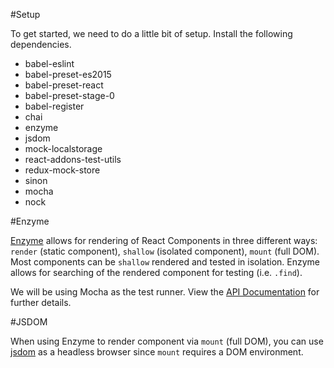 #Setup

To get started, we need to do a little bit of setup. Install the following dependencies.

- babel-eslint
- babel-preset-es2015
- babel-preset-react
- babel-preset-stage-0
- babel-register
- chai
- enzyme
- jsdom
- mock-localstorage
- react-addons-test-utils
- redux-mock-store
- sinon
- mocha
- nock

#Enzyme

[Enzyme](https://github.com/airbnb/enzyme) allows for rendering of React Components in three different ways: `render` (static component), `shallow` (isolated component), `mount` (full DOM). Most components can be `shallow` rendered and tested in isolation. Enzyme allows for searching of the rendered component for testing (i.e. `.find`).  

We will be using Mocha as the test runner. View the [API Documentation](http://airbnb.io/enzyme/) for further details.

#JSDOM

When using Enzyme to render component via `mount` (full DOM), you can use [jsdom](https://github.com/airbnb/enzyme/blob/master/docs/guides/jsdom.md) as a headless browser since `mount` requires a DOM environment.


